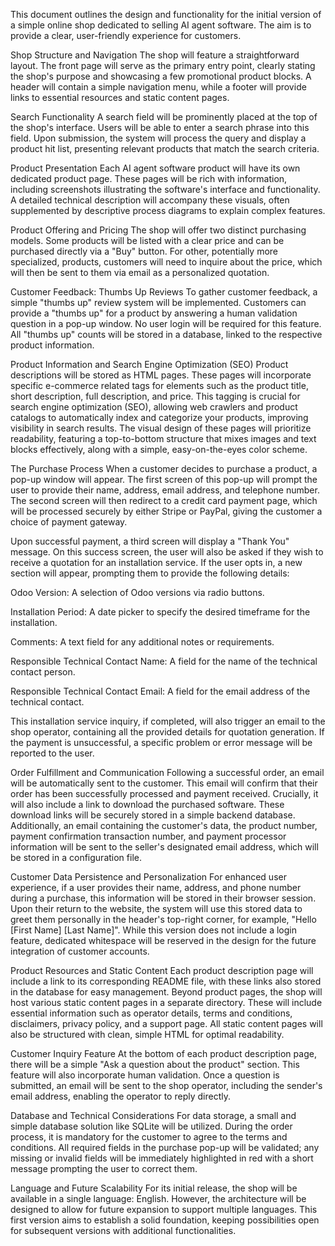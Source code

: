 
This document outlines the design and functionality for the initial version of a simple online shop dedicated to selling AI agent software. The aim is to provide a clear, user-friendly experience for customers.

Shop Structure and Navigation
The shop will feature a straightforward layout. The front page will serve as the primary entry point, clearly stating the shop's purpose and showcasing a few promotional product blocks. A header will contain a simple navigation menu, while a footer will provide links to essential resources and static content pages.

Search Functionality
A search field will be prominently placed at the top of the shop's interface. Users will be able to enter a search phrase into this field. Upon submission, the system will process the query and display a product hit list, presenting relevant products that match the search criteria.

Product Presentation
Each AI agent software product will have its own dedicated product page. These pages will be rich with information, including screenshots illustrating the software's interface and functionality. A detailed technical description will accompany these visuals, often supplemented by descriptive process diagrams to explain complex features.

Product Offering and Pricing
The shop will offer two distinct purchasing models. Some products will be listed with a clear price and can be purchased directly via a "Buy" button. For other, potentially more specialized, products, customers will need to inquire about the price, which will then be sent to them via email as a personalized quotation.

Customer Feedback: Thumbs Up Reviews
To gather customer feedback, a simple "thumbs up" review system will be implemented. Customers can provide a "thumbs up" for a product by answering a human validation question in a pop-up window. No user login will be required for this feature. All "thumbs up" counts will be stored in a database, linked to the respective product information.

Product Information and Search Engine Optimization (SEO)
Product descriptions will be stored as HTML pages. These pages will incorporate specific e-commerce related tags for elements such as the product title, short description, full description, and price. This tagging is crucial for search engine optimization (SEO), allowing web crawlers and product catalogs to automatically index and categorize your products, improving visibility in search results. The visual design of these pages will prioritize readability, featuring a top-to-bottom structure that mixes images and text blocks effectively, along with a simple, easy-on-the-eyes color scheme.

The Purchase Process
When a customer decides to purchase a product, a pop-up window will appear. The first screen of this pop-up will prompt the user to provide their name, address, email address, and telephone number. The second screen will then redirect to a credit card payment page, which will be processed securely by either Stripe or PayPal, giving the customer a choice of payment gateway.

Upon successful payment, a third screen will display a "Thank You" message. On this success screen, the user will also be asked if they wish to receive a quotation for an installation service. If the user opts in, a new section will appear, prompting them to provide the following details:

Odoo Version: A selection of Odoo versions via radio buttons.

Installation Period: A date picker to specify the desired timeframe for the installation.

Comments: A text field for any additional notes or requirements.

Responsible Technical Contact Name: A field for the name of the technical contact person.

Responsible Technical Contact Email: A field for the email address of the technical contact.

This installation service inquiry, if completed, will also trigger an email to the shop operator, containing all the provided details for quotation generation. If the payment is unsuccessful, a specific problem or error message will be reported to the user.

Order Fulfillment and Communication
Following a successful order, an email will be automatically sent to the customer. This email will confirm that their order has been successfully processed and payment received. Crucially, it will also include a link to download the purchased software. These download links will be securely stored in a simple backend database. Additionally, an email containing the customer's data, the product number, payment confirmation transaction number, and payment processor information will be sent to the seller's designated email address, which will be stored in a configuration file.

Customer Data Persistence and Personalization
For enhanced user experience, if a user provides their name, address, and phone number during a purchase, this information will be stored in their browser session. Upon their return to the website, the system will use this stored data to greet them personally in the header's top-right corner, for example, "Hello [First Name] [Last Name]". While this version does not include a login feature, dedicated whitespace will be reserved in the design for the future integration of customer accounts.

Product Resources and Static Content
Each product description page will include a link to its corresponding README file, with these links also stored in the database for easy management. Beyond product pages, the shop will host various static content pages in a separate directory. These will include essential information such as operator details, terms and conditions, disclaimers, privacy policy, and a support page. All static content pages will also be structured with clean, simple HTML for optimal readability.

Customer Inquiry Feature
At the bottom of each product description page, there will be a simple "Ask a question about the product" section. This feature will also incorporate human validation. Once a question is submitted, an email will be sent to the shop operator, including the sender's email address, enabling the operator to reply directly.

Database and Technical Considerations
For data storage, a small and simple database solution like SQLite will be utilized. During the order process, it is mandatory for the customer to agree to the terms and conditions. All required fields in the purchase pop-up will be validated; any missing or invalid fields will be immediately highlighted in red with a short message prompting the user to correct them.

Language and Future Scalability
For its initial release, the shop will be available in a single language: English. However, the architecture will be designed to allow for future expansion to support multiple languages. This first version aims to establish a solid foundation, keeping possibilities open for subsequent versions with additional functionalities.
